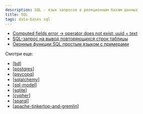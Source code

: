 ```yaml
---
description: SQL - язык запросов в реляционным базам данных
title: SQL
tags: data-bases sql
---
```

- [Computed fields error -> operator does not exist: uuid = text](https://stackoverflow.com/questions/73118194/computed-fields-error-operator-does-not-exist-uuid-text)
- [SQL-запрос на вывод повторяющихся строк таблицы](https://openu.ru/books/sql/lifehacks/sql-zapros-na-vyvod-povtoryayuschihsya-strok-tablicy.asp)
- [Оконные функции SQL простым языком с примерами](https://habr.com/ru/articles/664000/)

Смотри еще:

- [[bd]]
- [[postgres]]
- [[psycopq]]
- [[sqlalchemy]]
- [[sql-model]]
- [[sqlite]]
- [[cypher]]
- [[sparql]]
- [[apache-tinkertop-and-gremlin]]

[//begin]: # "Autogenerated link references for markdown compatibility"
[bd]: ../lists/bd "Data Bases"
[postgres]: postgres "Postgres"
[psycopq]: psycopq "psycopq"
[sqlalchemy]: ../lists/sqlalchemy "Sqlalchemy"
[sql-model]: sql-model "Sql model bd"
[sqlite]: sqlite "Sqlite bd"
[cypher]: cypher "Cypher query language"
[sparql]: sparql "SPARQL"
[apache-tinkertop-and-gremlin]: apache-tinkertop-and-gremlin "Apache TinkerPop and Gremlin"
[//end]: # "Autogenerated link references"